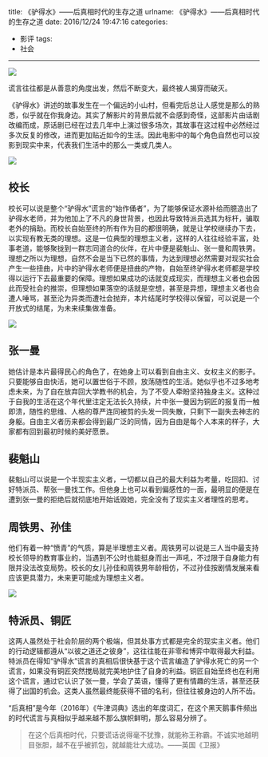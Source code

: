 title: 《驴得水》——后真相时代的生存之道
urlname: 《驴得水》——后真相时代的生存之道
date: 2016/12/24 19:47:16
categories:
- 影评
tags:
- 社会

---
![](https://image.covertness.me/lvdeshui_p2394839433.jpg)

谎言往往都是从善意的角度出发，然后不断变大，最终被人揭穿而破灭。
<!-- more -->

《驴得水》讲述的故事发生在一个偏远的小山村，但看完后总让人感觉是那么的熟悉，似乎就在你我身边。其实了解影片的背景后就不会感到奇怪，这部影片由话剧改编而成，原话剧已经在过去几年中上演过很多场次，其故事在这过程中必然经过多次反复的修改，进而更加贴近如今的生活。因此电影中的每个角色自然也可以投影到现实中来，代表我们生活中的那么一类或几类人。

![](https://image.covertness.me/lvdeshui_p2406377111.jpg)

## 校长
校长可以说是整个“驴得水”谎言的“始作俑者”，为了能够保证水源补给而臆造出了驴得水老师，并为他加上了不凡的身世背景，也因此导致特派员选其为标杆，骗取老外的捐助。而校长自始至终的所有作为目的都很明确，就是让学校继续办下去，以实现有教无类的理想。这是一位典型的理想主义者，这样的人往往经验丰富，处事老道，能够聚拢到一群志同道合的伙伴，在片中便是裴魁山、张一曼和周铁男。理想之所以为理想，自然不会是当下已然的事情，为达到理想必然需要对现实社会产生一些扭曲，片中的驴得水老师便是扭曲的产物，自始至终驴得水老师都是学校得以运行下去最重要的保障。理想如果成功的话就变成现实，而理想主义者也会因此而受社会的推崇，但理想如果落空的话就是空想，甚至是异想，理想主义者也会遭人唾骂，甚至沦为异类而遭社会抛弃，本片结尾时学校得以保留，可以说是一个开放式的结尾，为未来续集做准备。

![](https://image.covertness.me/lvdeshui_p2382570638.jpg)

## 张一曼
她估计是本片最得民心的角色了，在她身上可以看到自由主义、女权主义的影子。只要能够自由快活，她可以置世俗于不顾，放荡随性的生活。她似乎也不过多地考虑未来，为了自在放弃回大学教书的机会，为了不受人牵盼坚持独身主义。这种过于自我的生活在这个年代里注定无法长久持续，片中张一曼因为铜匠的报复而一触即溃，随性的思维、人格的尊严连同被剪的头发一同失散，只剩下一副失去神志的身躯。自由主义者历来都会得到最广泛的同情，因为自由是每个人本来的样子，大家都有回到最初时候的美好愿景。

## 裴魁山
裴魁山可以说是一个半现实主义者，一切都以自己的最大利益为考量，吃回扣、讨好特派员、帮张一曼找工作。但他身上也可以看到偏感性的一面，最明显的便是在遭到张一曼的拒绝后就彻底地开始诋毁她，完全没有了现实主义者理性的思考。

## 周铁男、孙佳
他们有着一种“愤青”的气质，算是半理想主义者。周铁男可以说是三人当中最支持校长领导的教育事业的，当遇到不公时也能挺身而出一声吼，不过限于自身能力有限并没法改变局势。校长的女儿孙佳和周铁男年龄相仿，不过孙佳按剧情发展来看应该更具潜力，未来更可能成为理想主义者。

![](https://image.covertness.me/lvdeshui_p2406991427.jpg)

## 特派员、铜匠
这两人虽然处于社会阶层的两个极端，但其处事方式都是完全的现实主义者。他们的行动逻辑都遵从“以彼之道还之彼身”，这往往能在非零和博弈中取得最大利益。特派员在得知“驴得水”谎言的真相后很快基于这个谎言编造了驴得水死亡的另一个谎言，如果没有铜匠突然搅局就完美地护住了自身的利益。铜匠自始至终也在利用这个谎言，通过它认识了张一曼，学会了英语，懂得了更有情趣的生活，甚至还获得了出国的机会。这类人虽然最终能获得不错的名利，但往往被身边的人所不齿。

“后真相”是今年（2016年）《牛津词典》选出的年度词汇，在这个黑天鹅事件频出的时代谎言与真相似乎越来越不那么旗帜鲜明，那么容易分辨了。
> 在这个后真相时代，只要谎话说得毫不犹豫，就能称王称霸。不诚实地越明目张胆，越不在乎被抓包，就越能壮大成功。——英国《卫报》

